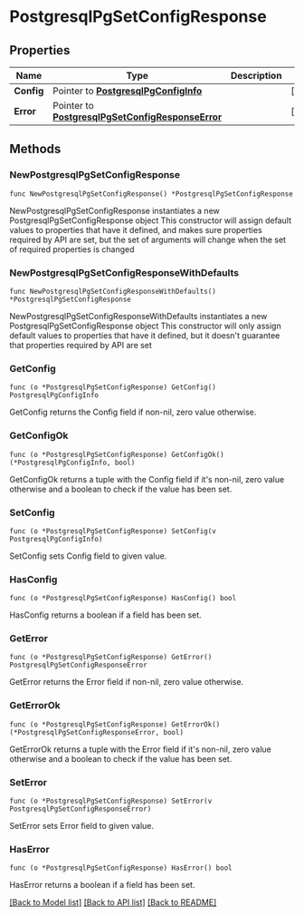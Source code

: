 # PostgresqlPgSetConfigResponse

## Properties

Name | Type | Description | Notes
------------ | ------------- | ------------- | -------------
**Config** | Pointer to [**PostgresqlPgConfigInfo**](PostgresqlPgConfigInfo.md) |  | [optional] 
**Error** | Pointer to [**PostgresqlPgSetConfigResponseError**](PostgresqlPgSetConfigResponseError.md) |  | [optional] 

## Methods

### NewPostgresqlPgSetConfigResponse

`func NewPostgresqlPgSetConfigResponse() *PostgresqlPgSetConfigResponse`

NewPostgresqlPgSetConfigResponse instantiates a new PostgresqlPgSetConfigResponse object
This constructor will assign default values to properties that have it defined,
and makes sure properties required by API are set, but the set of arguments
will change when the set of required properties is changed

### NewPostgresqlPgSetConfigResponseWithDefaults

`func NewPostgresqlPgSetConfigResponseWithDefaults() *PostgresqlPgSetConfigResponse`

NewPostgresqlPgSetConfigResponseWithDefaults instantiates a new PostgresqlPgSetConfigResponse object
This constructor will only assign default values to properties that have it defined,
but it doesn't guarantee that properties required by API are set

### GetConfig

`func (o *PostgresqlPgSetConfigResponse) GetConfig() PostgresqlPgConfigInfo`

GetConfig returns the Config field if non-nil, zero value otherwise.

### GetConfigOk

`func (o *PostgresqlPgSetConfigResponse) GetConfigOk() (*PostgresqlPgConfigInfo, bool)`

GetConfigOk returns a tuple with the Config field if it's non-nil, zero value otherwise
and a boolean to check if the value has been set.

### SetConfig

`func (o *PostgresqlPgSetConfigResponse) SetConfig(v PostgresqlPgConfigInfo)`

SetConfig sets Config field to given value.

### HasConfig

`func (o *PostgresqlPgSetConfigResponse) HasConfig() bool`

HasConfig returns a boolean if a field has been set.

### GetError

`func (o *PostgresqlPgSetConfigResponse) GetError() PostgresqlPgSetConfigResponseError`

GetError returns the Error field if non-nil, zero value otherwise.

### GetErrorOk

`func (o *PostgresqlPgSetConfigResponse) GetErrorOk() (*PostgresqlPgSetConfigResponseError, bool)`

GetErrorOk returns a tuple with the Error field if it's non-nil, zero value otherwise
and a boolean to check if the value has been set.

### SetError

`func (o *PostgresqlPgSetConfigResponse) SetError(v PostgresqlPgSetConfigResponseError)`

SetError sets Error field to given value.

### HasError

`func (o *PostgresqlPgSetConfigResponse) HasError() bool`

HasError returns a boolean if a field has been set.


[[Back to Model list]](../README.md#documentation-for-models) [[Back to API list]](../README.md#documentation-for-api-endpoints) [[Back to README]](../README.md)


